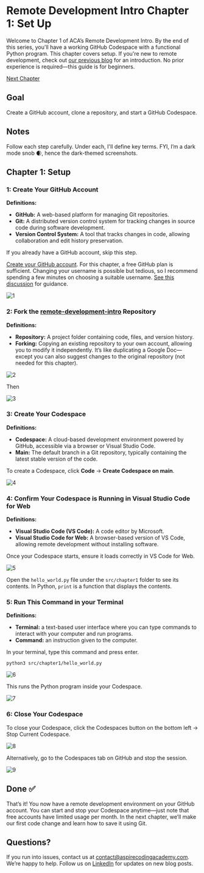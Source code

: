 # Remote Development Intro Chapter 1: Set Up

Welcome to Chapter 1 of ACA’s Remote Development Intro. By the end of this series, you'll have a working GitHub Codespace with a functional Python program. This chapter covers setup. If you're new to remote development, check out [our previous blog](https://aspirecodingacademy.com/blog/remote-development/) for an introduction. No prior experience is required—this guide is for beginners.

[Next Chapter](https://aspirecodingacademy.com/blog/remote-development-intro-2/)

## Goal

Create a GitHub account, clone a repository, and start a GitHub Codespace.

## Notes

Follow each step carefully. Under each, I'll define key terms. FYI, I’m a dark mode snob 🌒, hence the dark-themed screenshots.

## Chapter 1: Setup

### 1: Create Your GitHub Account

**Definitions:**

-   **GitHub:** A web-based platform for managing Git repositories.
-   **Git:** A distributed version control system for tracking changes in source code during software development.
-   **Version Control System:** A tool that tracks changes in code, allowing collaboration and edit history preservation.

If you already have a GitHub account, skip this step.

[Create your GitHub account](https://docs.github.com/en/get-started/start-your-journey/creating-an-account-on-github). For this chapter, a free GitHub plan is sufficient. Changing your username is possible but tedious, so I recommend spending a few minutes on choosing a suitable username. [See this discussion](https://github.com/orgs/community/discussions/39082) for guidance.

![1](./assets/screenshots/1.png)

### 2: Fork the [remote-development-intro](https://github.com/aspirecodingacademy/remote-development-intro) Repository

**Definitions:**

-   **Repository:** A project folder containing code, files, and version history.
-   **Forking:** Copying an existing repository to your own account, allowing you to modify it independently. It’s like duplicating a Google Doc—except you can also suggest changes to the original repository (not needed for this chapter).

![2](./assets/screenshots/2.png)

Then

![3](./assets/screenshots/3.png)

### 3: Create Your Codespace

**Definitions:**

-   **Codespace:** A cloud-based development environment powered by GitHub, accessible via a browser or Visual Studio Code.
-   **Main:** The default branch in a Git repository, typically containing the latest stable version of the code.

To create a Codespace, click **Code** → **Create Codespace on main**.

![4](./assets/screenshots/4.png)

### 4: Confirm Your Codespace is Running in Visual Studio Code for Web

**Definitions:**

-   **Visual Studio Code (VS Code):** A code editor by Microsoft.
-   **Visual Studio Code for Web:** A browser-based version of VS Code, allowing remote development without installing software.

Once your Codespace starts, ensure it loads correctly in VS Code for Web.

![5](./assets/screenshots/5.png)

Open the `hello_world.py` file under the `src/chapter1` folder to see its contents. In Python, `print` is a function that displays the contents.

### 5: Run This Command in your Terminal

**Definitions:**

-   **Terminal:** a text-based user interface where you can type commands to interact with your computer and run programs.
-   **Command:** an instruction given to the computer.

In your terminal, type this command and press enter.

```
python3 src/chapter1/hello_world.py
```

![6](./assets/screenshots/6.png)

This runs the Python program inside your Codespace.

![7](./assets/screenshots/7.png)

### 6: Close Your Codespace

To close your Codespace, click the Codespaces button on the bottom left → Stop Current Codespace.

![8](./assets/screenshots/8.png)

Alternatively, go to the Codespaces tab on GitHub and stop the session.

![9](./assets/screenshots/9.png)

## Done ✅

That’s it! You now have a remote development environment on your GitHub account. You can start and stop your Codespace anytime—just note that free accounts have limited usage per month. In the next chapter, we’ll make our first code change and learn how to save it using Git.

## Questions?

If you run into issues, contact us at contact@aspirecodingacademy.com. We’re happy to help. Follow us on [LinkedIn](https://www.linkedin.com/company/aspire-coding-academy/) for updates on new blog posts.
